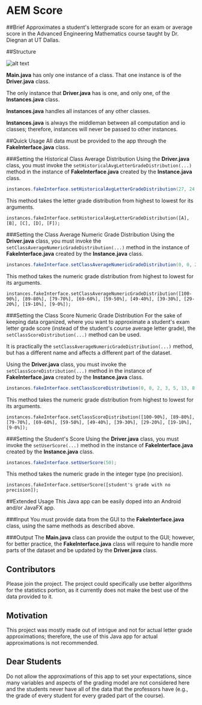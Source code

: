 # AEM Score
##Brief
Approximates a student's lettergrade score for an exam or average score in the Advanced Engineering Mathematics course taught by Dr. Diegnan at UT Dallas.

##Structure

![alt text](http://i.imgur.com/K78y69M.png)

**Main.java** has only one instance of a class. That one instance is of the **Driver.java** class. 

The only instance that **Driver.java** has is one, and only one, of the **Instances.java** class. 

**Instances.java** handles all instances of any other classes.  

**Instances.java** is always the middleman between all computation and io classes; therefore, instances will never be passed to other instances.

##Quick Usage
All data must be provided to the app through the **FakeInterface.java** class.

###Setting the Historical Class Average Distribution
Using the **Driver.java** class, you must invoke the `setHistoricalAvgLetterGradeDistribution(...)` method in the instance of **FakeInterface.java** created by the **Instance.java** class. 

```Java
instances.fakeInterface.setHistoricalAvgLetterGradeDistribution(27, 24, 31, 5, 12);
```

This method takes the letter grade distribution from highest to lowest for its arguments.
```
instances.fakeInterface.setHistoricalAvgLetterGradeDistribution([A], [B], [C], [D], [F]);
```

###Setting the Class Average Numeric Grade Distribution
Using the **Driver.java** class, you must invoke the `setClassAverageNumericGradeDistribution(...)` method in the instance of **FakeInterface.java** created by the **Instance.java** class. 

```Java
instances.fakeInterface.setClassAverageNumericGradeDistribution(0, 0, 2, 3, 5, 13, 8, 10, 3, 3);
```

This method takes the numeric grade distribution from highest to lowest for its arguments.
```
instances.fakeInterface.setClassAverageNumericGradeDistribution([100-90%], [89-80%], [79-70%], [69-60%], [59-50%], [49-40%], [39-30%], [29-20%], [19-10%], [9-0%]);
```

###Setting the Class Score Numeric Grade Distribution
For the sake of keeping data organized, where you want to approximate a student's exam letter grade score (instead of the student's course average letter grade), the `setClassScoreDistribution(...)` method can be used. 

It is practically the `setClassAverageNumericGradeDistribution(...)` method, but has a different name and affects a different part of the dataset.

Using the **Driver.java** class, you must invoke the `setClassScoreDistribution(...)` method in the instance of **FakeInterface.java** created by the **Instance.java** class. 

```Java
instances.fakeInterface.setClassScoreDistribution(0, 0, 2, 3, 5, 13, 8, 10, 3, 3);
```

This method takes the numeric grade distribution from highest to lowest for its arguments.
```
instances.fakeInterface.setClassScoreDistribution([100-90%], [89-80%], [79-70%], [69-60%], [59-50%], [49-40%], [39-30%], [29-20%], [19-10%], [9-0%]);
```

###Setting the Student's Score
Using the **Driver.java** class, you must invoke the `setUserScore(...)` method in the instance of **FakeInterface.java** created by the **Instance.java** class. 

```Java
instances.fakeInterface.setUserScore(50);
```

This method takes the numeric grade in the integer type (no precision).
```
instances.fakeInterface.setUserScore([student's grade with no precision]);
```

##Extended Usage
This Java app can be easily doped into an Android and/or JavaFX app. 

###Input
You must provide data from the GUI to the **FakeInterface.java** class, using the same methods as described above.

###Output
The **Main.java** class can provide the output to the GUI; however, for better practice, the **FakeInterface.java** class will require to handle more parts of the dataset and be updated by the **Driver.java** class. 

## Contributors
Please join the project. The project could specifically use better algorithms for the statistics portion, as it currently does not make the best use of the data provided to it.

## Motivation
This project was mostly made out of intrigue and not for actual letter grade approximations; therefore, the use of this Java app for actual approximations is not recommended. 

## Dear Students
Do not allow the approximations of this app to set your expectations, since many variables and aspects of the grading model are not considered here and the students never have all of the data that the professors have (e.g., the grade of every student for every graded part of the course).
